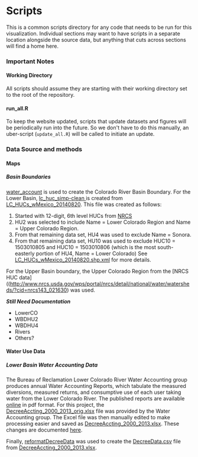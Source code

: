 Scripts
=======

This is a common scripts directory for any code that needs to be run for 
this visualization.  Individual sections may want to have scripts in a 
separate location alongside the source data, but anything that cuts 
across sections will find a home here.

### Important Notes

#### Working Directory

All scripts should assume they are starting with their working directory 
set to the root of the repository. 

#### run_all.R

To keep the website updated, scripts that update datasets and figures will 
be periodically run into the future. So we don't have to do this manually, 
an uber-script (`update_all.R`) will be called to initiate an update. 

### Data Source and methods

#### Maps

##### Basin Boundaries 
[water_account](R/waterAccount.R) is used to create the Colorado River Basin Boundary. For the Lower Basin, [lc_huc_simp-clean ](../src_data/CO_WBD/lc_huc_simp-clean.shp) is created from [LC_HUCs_wMexico_20140820](../src_data/CO_WBD/LC_HUCs_wMexico_20140820.shp). This file was created as follows:
1. Started with 12-digit, 6th level HUCs from [NRCS](http://www.nrcs.usda.gov/wps/portal/nrcs/detail/national/water/watersheds/?cid=nrcs143_021630)
1. HU2 was selected to include Name = Lower Colorado Region and Name = Upper Colorado Region. 
1. From that remaining data set, HU4 was used to exclude Name = Sonora. 
1. From that remaining data set, HU10 was used to exclude HUC10 = 1503010805 and HUC10 = 1503010806 (which is the most south-easterly portion of HU4, Name = Lower Colorado)
See [LC_HUCs_wMexico_20140820.shp.xml](../src_data/CO_WBD/LC_HUCs_wMexico_20140820.shp.xml) for more details.

For the Upper Basin boundary, the Upper Colorado Region from the [NRCS HUC data]((http://www.nrcs.usda.gov/wps/portal/nrcs/detail/national/water/watersheds/?cid=nrcs143_021630) was used.

***Still Need Documentation*** 
* LowerCO
* WBDHU2
* WBDHU4
* Rivers
* Others?

#### Water Use Data

##### Lower Basin Water Accounting Data

The Bureau of Reclamation Lower Colorado River Water Accounting group produces annual Water Accounting Reports, which tabulate the measured diversions, measured returns, and consumptive use of each user taking water from the Lower Colorado River. The published reports are available [online](http://www.usbr.gov/lc/region/g4000/wtracct.html#decree) in pdf format. For this project, the [DecreeAccting_2000_2013_orig.xlsx](../src_data/LBDecreeAccounting/DecreeAccting_2000_2013_orig.xlsx) file was provided by the Water Accounting group. The Excel file was then manually edited to make processing easier and saved as [DecreeAccting_2000_2013.xlsx](../src_data/LBDecreeAccountingDecreeAccting_2000_2013.xlsx). These changes are documented [here](../src_data/LBDecreeAccounting/).

Finally, [reformatDecreeData](R/reformatDecreeData.R) was used to create the [DecreeData.csv](DecreeData.csv) file from [DecreeAccting_2000_2013.xlsx](../src_data/LBDecreeAccounting/DecreeAccting_2000_2013.xlsx).
